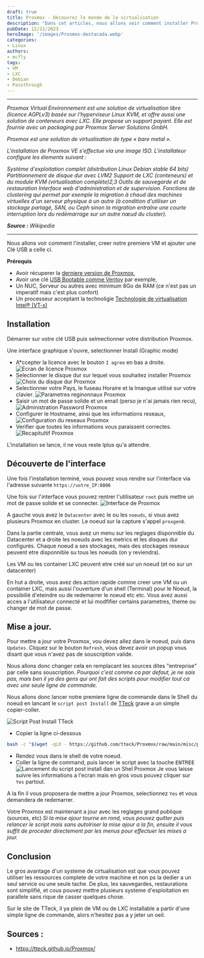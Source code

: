 ```yaml
---
draft: true
title: Proxmox - Découvrez le monde de la virtualisation
description: "Dans cet articles, nous allons voir comment installer Proxmox mais ausi comment creer votre premiere VM, lui ajouter un port USB"
pubDate: 12/21/2023
heroImage: '/images/Proxmox-destacada.webp'
categories: 
- Linux
authors: 
- mcfly
tags:
- VM
- LXC
- Debian
- Passthrough
---
```


---

*Proxmox Virtual Environnement est une solution de virtualisation libre (licence AGPLv3) basée sur l'hyperviseur Linux KVM, et offre aussi une solution de conteneurs avec LXC. Elle propose un support payant.
Elle est fournie avec un packaging par Proxmox Server Solutions GmbH.*

*Proxmox est une solution de virtualisation de type « bare metal ».*

*L'installation de Proxmox VE s'effectue via une image ISO. L'installateur configure les élements suivant :*

*Système d'exploitation complet (distribution Linux Debian stable 64 bits)
Partitionnement de disque dur avec LVM2
Support de LXC (conteneurs) et du module KVM (virtualisation complète)2,3
Outils de sauvegarde et de restauration
Interface web d'administration et de supervision.
Fonctions de clustering qui permet par exemple la migration à chaud des machines virtuelles d'un serveur physique à un autre (à condition d'utiliser un stockage partagé, SAN, ou Ceph sinon la migration entraîne une courte interruption lors du redémarrage sur un autre nœud du cluster).*

***Source :** Wikipedia*

---

Nous allons voir comment l'installer, creer notre premiere VM et ajouter une Clé USB a celle ci.

**Prérequis**
* Avoir récuperer la [derniere version de Proxmox](https://www.proxmox.com/en/downloads),
* Avoir une clé [USB Bootable comme Ventoy](/blog/ventoy_installation_update/) par exemple,
* Un NUC, Serveur ou autres avec minimum 8Go de RAM (ce n'est pas un imperatif mais c'est plus confort)
* Un processeur acceptant la technoligie [Technologie de virtualisation Intel® (VT-x)](https://ark.intel.com/content/www/fr/fr/ark/search/featurefilter.html?productType=873&2_VTX=true)


## Installation
Démarrer sur votre clé USB puis selmectionner votre distribution Proxmox.

Une interface graphique s'ouvre, selectionner Install (Graphic mode)

* A*ccepter la licence avec le bouton `I agree` en bas a droite.
![Ecran de licence Proxmox](./img/proxmox_ecran_licence.png)
* Selectionner le disque dur sur lequel vous souhaitez installer Proxmox
![Choix du disque dur Proxmox](./img/proxmox_selection_disque_dur.png)
* Selectionner votre Pays, le fuseau Horaire et la lmangue utilisé sur votre clavier.
![Parametres reginonnaux Proxmox](./img/proxmox_selection_region.png)
* Saisir un mot de passe solide et un email (perso je n'ai jamais rien recu),
![Administration Password Proxmox](./img/proxmox_ecran_mot_de_passe.png)
* Configurer le Hostname, ainsi que les informations reseaux,
![Configuration du reseaux Proxmox](./img/proxmox_network_configuration.png)
* Verifier que toutes les informations vous paraissent correctes.
![Recapitultif Proxmox](./img/proxmox_summary.png)

L'installation se lance, il ne vous reste lplus qu'a attendre.


## Découverte de l'interface
Une fois l'installation terminé, vous pouvez vous rendre sur l'interface via l'adresse suivante `https://votre_IP:8006`

Une fois sur l'interface vous pouvez rentrer l'utilisateur `root` puis mettre un mot de passe solide et se connecter.
![Interface de Proxmox](./img/proxmox_interface.png)

A gauche vous avez le `Datacenter` avec le ou les `noeuds`, si vous avez plusieurs Proxmox en cluster. Le noeud sur la capture s'appel `proxgen8`.

Dans la partie centrale, vous avez un menu sur les reglages disponnible du Datacenter et a droite les noeuds avec les metrics et les disques dur configurés.
Chaque noeud a ses stockages, mais des stockages reseaux peuvent etre disponnible su tous les noeuds (on y reviendra).

Les VM ou les container LXC peuvent etre créé sur un noeud (et no sur un datacenter)

En hut a droite, vous avez des action rapide comme creer une VM ou un container LXC, mais aussi l'ouverture d'un shell (Terminal) pour le Noeud, la possibilié d'eteindre ou de redemarrer le noeud etc etc.
Vous avez aussi acces a l'utilisateur connecté et lui modfifier certains parametres, theme ou changer de mot de passe.

## Mise a jour.
Pour mettre a jour votre Proxmox, vou devez allez dans le noeud, puis dans `Updates`.
Cliquez sur le bouton `Refresh`, vous devez avoir un popup vous disant que vous n'avez pas de souscription valide.

Nous allons donc changer cela en remplacant les sources dites "entreprise" par celle sans souscription.
*Pourquoi c'est comme ca par defaut, je ne sais pas, mais ben il ya des gens qui ont fait des scripts pour modifier tout ca avec une seule ligne de commande.*

Nous allons donc lancer notre premiere ligne de commande dans le Shell du noeud en lancant le `script post Install` de [TTeck](https://tteck.github.io/Proxmox/) grave a un simple copier-coller.

![Script Post Install TTeck](./img/script_post_install_tteck.png)

* Copier la ligne ci-dessous
```bash
bash -c "$(wget -qLO - https://github.com/tteck/Proxmox/raw/main/misc/post-pve-install.sh)"
```
* Rendez vous dans le shell de votre noeud.
* Coller la ligne de command, puis lancer le script avec la touche <span><kbd>ENTREE</kbd></span>
![Lancement du script post install dan un Shel Proxmox](./img/shell_noeud_proxmox.png)
Je vous laisse suivre les informations a l'ecran mais en gros vous pouvez cliquer sur `Yes` partout.

A la fin il vous proposera de mettre a jour Proxmox, selectionnez `Yes` et vous demandera de redemarrer.

Votre Proxmox est maintenant a jour avec les reglages grand publique (sources, etc)
*Si la mise ajour tourne en rond, vous pouvez quitter puis relancer le script mais sans autolriser la mise ajour a la fin, ensuite il vous suffit de proceder directement par les menus pour effectuer les mises a jour.*

## Conclusion
Le gros avantage d'un systeme de cirtualisation est que vous pouvez utiliser les ressources complete de votre machine et non ps la dedier a un seul service ou une seule tache.
De plus, les sauvegardes, restaurations sont simplifié, et cous pouvez mettre plusieurs systeme d'esploitation en parallele sans rique de casser quelques chose.

Sur le site de TTeck, il ya plein de VM ou de LXC installable a partir d'une simple ligne de commande, alors n'hesitez pas a y jeter un oeil.

## Sources :
* https://tteck.github.io/Proxmox/